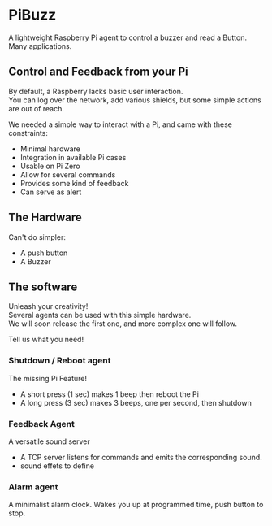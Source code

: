 # PiBuzz
A lightweight Raspberry Pi agent to control a buzzer and read a Button. Many applications.

## Control and Feedback from your Pi

By default, a Raspberry lacks basic user interaction.  
You can log over the network, add various shields, but some simple actions are out of reach.  

We needed a simple way to interact with a Pi, and came with these constraints:

* Minimal hardware
* Integration in available Pi cases
* Usable on Pi Zero
* Allow for several commands
* Provides some kind of feedback
* Can serve as alert

## The Hardware

Can't do simpler:  
* A push button
* A Buzzer

## The software

Unleash your creativity!  
Several agents can be used with this simple hardware.  
We will soon release the first one, and more complex one will follow.  

Tell us what you need!

### Shutdown / Reboot agent

The missing Pi Feature!

* A short press (1 sec) makes 1 beep then reboot the Pi
* A long press (3 sec) makes 3 beeps, one per second, then shutdown

### Feedback Agent

A versatile sound server

* A TCP server listens for commands and emits the corresponding sound.
* sound effets to define

### Alarm agent

A minimalist alarm clock. Wakes you up at programmed time, push button to stop.
